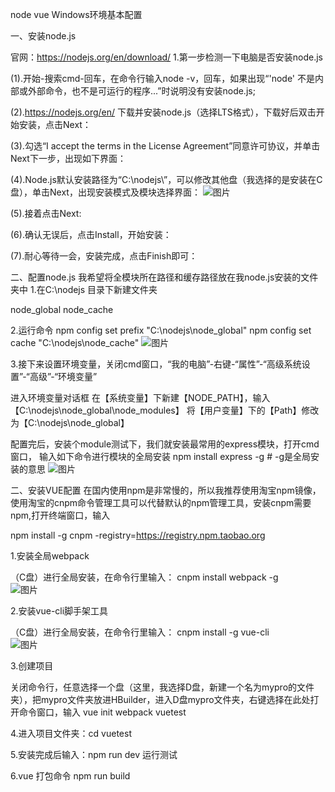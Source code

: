  node  vue  Windows环境基本配置 

一、安装node.js

官网：https://nodejs.org/en/download/
1.第一步检测一下电脑是否安装node.js

(1).开始-搜索cmd-回车，在命令行输入node -v，回车，如果出现“'node' 不是内部或外部命令，也不是可运行的程序...”时说明没有安装node.js;

(2).https://nodejs.org/en/  下载并安装node.js（选择LTS格式），下载好后双击开始安装，点击Next：

(3).勾选“I accept the terms in the License Agreement”同意许可协议，并单击Next下一步，出现如下界面：

(4).Node.js默认安装路径为“C:\nodejs\”，可以修改其他盘（我选择的是安装在C盘），单击Next，出现安装模式及模块选择界面：
![图片](https://user-images.githubusercontent.com/89723655/138818965-00e6b761-4cff-4448-b970-9059c7e20191.png)

(5).接着点击Next:

(6).确认无误后，点击Install，开始安装：

(7).耐心等待一会，安装完成，点击Finish即可：

二、配置node.js
我希望将全模块所在路径和缓存路径放在我node.js安装的文件夹中
1.在C:\nodejs 目录下新建文件夹  

node_global 
node_cache

2.运行命令 
npm config set prefix "C:\nodejs\node_global"
npm config set cache "C:\nodejs\node_cache"
![图片](https://user-images.githubusercontent.com/89723655/138819337-e7a12f06-4766-4743-850b-f28b652e571a.png)

3.接下来设置环境变量，关闭cmd窗口，“我的电脑”-右键-“属性”-“高级系统设置”-“高级”-“环境变量”

进入环境变量对话框
在【系统变量】下新建【NODE_PATH】，输入【C:\nodejs\node_global\node_modules】
将【用户变量】下的【Path】修改为【C:\nodejs\node_global】

配置完后，安装个module测试下，我们就安装最常用的express模块，打开cmd窗口，
输入如下命令进行模块的全局安装
npm install express -g     # -g是全局安装的意思
![图片](https://user-images.githubusercontent.com/89723655/138819178-0f32913c-b1c2-46c8-b8a4-e4c2a8f443bc.png)



二、安装VUE配置
在国内使用npm是非常慢的，所以我推荐使用淘宝npm镜像，使用淘宝的cnpm命令管理工具可以代替默认的npm管理工具，安装cnpm需要npm,打开终端窗口，输入

npm install -g cnpm -registry=https://registry.npm.taobao.org

1.安装全局webpack

（C盘）进行全局安装，在命令行里输入： 
cnpm install webpack -g    
![图片](https://user-images.githubusercontent.com/89723655/138819261-8df5bfa6-389f-401a-9942-f02f9b4581d2.png)

2.安装vue-cli脚手架工具

（C盘）进行全局安装，在命令行里输入：
cnpm install -g vue-cli  
![图片](https://user-images.githubusercontent.com/89723655/138818690-b576ecb5-850f-45a9-8f8c-1bf8ba647093.png)

3.创建项目

关闭命令行，任意选择一个盘（这里，我选择D盘，新建一个名为mypro的文件夹），把mypro文件夹放进HBuilder，进入D盘mypro文件夹，右键选择在此处打开命令窗口，输入 
vue init webpack vuetest


4.进入项目文件夹：cd vuetest


5.安装完成后输入：npm run dev  运行测试

6.vue 打包命令 npm run build



